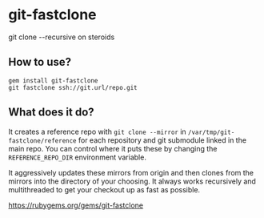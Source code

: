 git-fastclone
=============

git clone --recursive on steroids

How to use?
----------

    gem install git-fastclone
    git fastclone ssh://git.url/repo.git

What does it do?
----------------
It creates a reference repo with `git clone --mirror` in `/var/tmp/git-fastclone/reference` for each repository and 
git submodule linked in the main repo. You can control where it puts these by changing the `REFERENCE_REPO_DIR` 
environment variable.

It aggressively updates these mirrors from origin and then clones from the mirrors into the directory of your 
choosing. It always works recursively and multithreaded to get your checkout up as fast as possible.

https://rubygems.org/gems/git-fastclone
